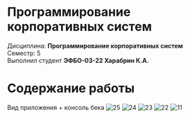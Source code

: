 # Программирование корпоративных систем
Дисциплина: **Программирование корпоративных систем** <br>
Семестр: 5 <br>
Выполнил студент **ЭФБО-03-22 Харабрин К.А.** <br>

# Содержание работы

Вид приложения + консоль бека
![25](https://github.com/user-attachments/assets/a2171356-37f2-4f75-ad2a-f83f8febf320)
![24](https://github.com/user-attachments/assets/a0162175-6b59-4ce3-a2aa-8b53379e77d6)
![23](https://github.com/user-attachments/assets/4cfad7f3-6d78-4997-a4cc-e2fe27dd3ca4)
![22](https://github.com/user-attachments/assets/88ceaa0a-8743-4a81-b4b4-598cbfbdd43b)
![11](https://github.com/user-attachments/assets/53b13eec-52d7-494c-b538-c75c6f868880)
